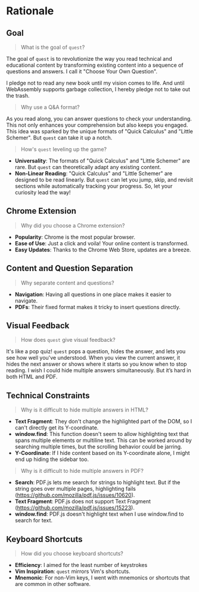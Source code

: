 # Rationale

## Goal

> What is the goal of `quest`?

The goal of `quest` is to revolutionize the way you read technical and educational content by transforming existing content into a sequence of questions and answers. I call it "Choose Your Own Question".

I pledge not to read any new book until my vision comes to life. And until WebAssembly supports garbage collection, I hereby pledge not to take out the trash.

> Why use a Q&A format?

As you read along, you can answer questions to check your understanding. This not only enhances your comprehension but also keeps you engaged. This idea was sparked by the unique formats of "Quick Calculus" and "Little Schemer". But `quest` can take it up a notch.

> How's `quest` leveling up the game?

- **Universality**: The formats of "Quick Calculus" and "Little Schemer" are rare. But `quest` can theoretically adapt any existing content.
- **Non-Linear Reading**: "Quick Calculus" and "Little Schemer" are designed to be read linearly. But `quest` can let you jump, skip, and revisit sections while automatically tracking your progress. So, let your curiosity lead the way!

## Chrome Extension

> Why did you choose a Chrome extension?

- **Popularity**: Chrome is the most popular browser.
- **Ease of Use**: Just a click and voila! Your online content is transformed.
- **Easy Updates**: Thanks to the Chrome Web Store, updates are a breeze.

## Content and Question Separation

> Why separate content and questions?

- **Navigation**: Having all questions in one place makes it easier to navigate.
- **PDFs**: Their fixed format makes it tricky to insert questions directly.

## Visual Feedback

> How does `quest` give visual feedback?

It's like a pop quiz! `quest` pops a question, hides the answer, and lets you see how well you've understood. When you view the current answer, it hides the next answer or shows where it starts so you know when to stop reading. I wish I could hide multiple answers simultaneously. But it’s hard in both HTML and PDF.

## Technical Constraints

> Why is it difficult to hide multiple answers in HTML?

- **Text Fragment**: They don't change the highlighted part of the DOM, so I can't directly get its Y-coordinate.
- **window.find**: This function doesn't seem to allow highlighting text that spans multiple elements or multiline text. This can be worked around by searching multiple times, but the scrolling behavior could be jarring.
- **Y-Coordinate**: If I hide content based on its Y-coordinate alone, I might end up hiding the sidebar too.

> Why is it difficult to hide multiple answers in PDF?

- **Search**: PDF.js lets me search for strings to highlight text. But if the string goes over multiple pages, highlighting fails (https://github.com/mozilla/pdf.js/issues/10620).
- **Text Fragment**: PDF.js does not support Text Fragment (https://github.com/mozilla/pdf.js/issues/15223).
- **window.find**: PDF.js doesn't highlight text when I use window.find to search for text.

## Keyboard Shortcuts

> How did you choose keyboard shortcuts?

- **Efficiency**: I aimed for the least number of keystrokes
- **Vim Inspiration**: `quest` mirrors Vim's shortcuts.
- **Mnemonic**: For non-Vim keys, I went with mnemonics or shortcuts that are common in other software.

